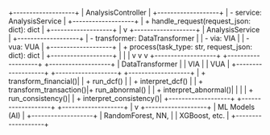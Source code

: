 +-------------------+
|   AnalysisController   |
+-------------------+
| - service: AnalysisService |
+-------------------+
| + handle_request(request_json: dict): dict |
+-------------------+
                |
                v
+-------------------+
|   AnalysisService   |
+-------------------+
| - transformer: DataTransformer |
| - via: VIA |
| - vua: VUA |
+-------------------+
| + process(task_type: str, request_json: dict): dict |
+-------------------+
   |               |               |
   v               v               v
+-------------------+     +-------------------+     +-------------------+
| DataTransformer   |     |        VIA        |     |        VUA        |
+-------------------+     +-------------------+     +-------------------+
| + transform_financial()| | + run_dcf()       |    | + interpret_dcf()  |
| + transform_transaction()|+ run_abnormal()  |    | + interpret_abnormal()|
|                       | | + run_consistency()|    | + interpret_consistency()|
+-------------------+     +-------------------+     +-------------------+
                                |
                                v
                       +-------------------+
                       |  ML Models (AI)   |
                       +-------------------+
                       | RandomForest, NN, |
                       | XGBoost, etc.     |
                       +-------------------+
